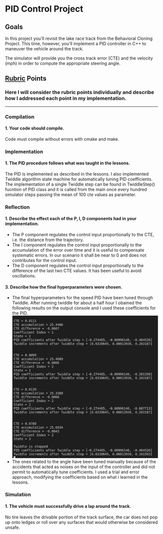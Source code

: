 # **PID Control Project**

## Goals

In this project you'll revisit the lake race track from the Behavioral Cloning Project. This time, however, you'll implement
a PID controller in C++ to maneuver the vehicle around the track.

The simulator will provide you the cross track error (CTE) and the velocity (mph) in order to compute the appropriate steering
angle.

[//]: # "Image References"

[image1]: ./twiddle.png "Twiddle"

## [Rubric](https://review.udacity.com/#!/rubrics/1971/view) Points

### Here I will consider the rubric points individually and describe how I addressed each point in my implementation.  

---

### Compilation

#### 1. Your code should compile.  

Code must compile without errors with cmake and make.

### Implementation

#### 1. The PID procedure follows what was taught in the lessons.

The PID is implemented as described in the lessons. I also implemented Twiddle algorithm state machine for automatically tuning PID coefficients. 
The implementation of a single Twiddle step can be found in TwiddleStep() fucntion of PID class and it is called from the
main once every hundred simulator steps passing the mean of 100 cte values as parameter. 

### Reflection

#### 1. Describe the effect each of the P, I, D components had in your implementation.

* The P component regulates the control input proportionally to the CTE, i.e. the distance from the trajectory.
* The I component regulates the control input proportionally to the accumulation of the error over time and it is useful to 
  compensate systematic errors. In our scenario it shall be near to 0 and does not contributes for the control input. 
* The D component regulates the control input proportionally to the difference of the last two CTE values. It has been 
  useful to avoid oscillations.

#### 3. Describe how the final hyperparameters were chosen.

* The final hyperparameters for the speed PID have been tuned through Twiddle. After running twiddle for about a half hour I
  obained the following results on the output console and I used these coefficients for the PID.
  ![alt text][image1]
* The ones related to the angle have been tuned manually because of the accidents that acted as noises on the input of the 
controller and did not permit to automatically tune coefficients. I used a trial and error approach, modifying the coefficients
based on what i learned in the lessons.

### Simulation

#### 1. The vehicle must successfully drive a lap around the track.
No tire leaves the drivable portion of the track surface, the car does not pop up onto ledges or roll over any surfaces that would otherwise be considered unsafe.
